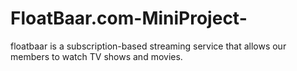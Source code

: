 # FloatBaar.com-MiniProject-
floatbaar is a subscription-based streaming service that allows our members to watch TV shows and movies.
